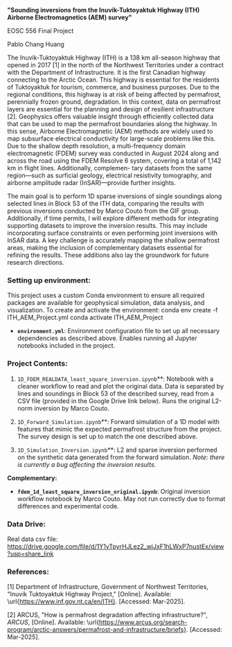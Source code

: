 **"Sounding inversions from the Inuvik-Tuktoyaktuk Highway (ITH) Airborne Electromagnetics (AEM) survey"**

EOSC 556 Final Project

Pablo Chang Huang

The Inuvik-Tuktoyaktuk Highway (ITH) is a 138 km all-season highway that opened in 2017 [1] in the north of the Northwest Territories under a contract with the Department of Infrastructure. It is the first Canadian highway connecting to the Arctic Ocean. This highway is essential for the residents of Tuktoyaktuk for tourism, commerce, and business purposes. Due to the regional conditions, this highway is at risk of being affected by permafrost, perennially frozen ground, degradation.
In this context, data on permafrost layers are essential for the planning and design of resilient infrastructure [2]. Geophysics offers valuable insight through efficiently collected data that can be used to map the permafrost boundaries along the highway. In this sense, Airborne Electromagnetic (AEM) methods are widely used to map subsurface electrical conductivity for large-scale problems like this. Due to the shallow depth resolution, a multi-frequency domain electromagnetic (FDEM) survey was conducted in August 2024 along and across the road using the FDEM Resolve 6 system, covering a total of 1,142 km in flight lines. Additionally, complemen- tary datasets from the same region—such as surficial geology, electrical resistivity tomography, and airborne amplitude radar (InSAR)—provide further insights.

The main goal is to perform 1D sparse inversions of single soundings along selected lines in Block 53 of the ITH data, comparing the results with previous inversions conducted by Marco Couto from the GIF group. Additionally, if time permits, I will explore different methods for integrating supporting datasets to improve the inversion results. This may include incorporating surface constraints or even performing joint inversions with InSAR data. A key challenge is accurately mapping the shallow permafrost areas, making the inclusion of complementary datasets essential for refining the results. These additions also lay the groundwork for future research directions.

### **Setting up environment:**
This project uses a custom Conda environment to ensure all required packages are available for geophysical simulation, data analysis, and visualization. To create and activate the environment:
conda env create -f ITH_AEM_Project.yml
conda activate ITH_AEM_Project

- **`environment.yml`**: Environment configuration file to set up all necessary dependencies as described above. Enables running all Jupyter notebooks included in the project.


### **Project Contents:**

1. `1D_FDEM_REALDATA_least_square_inversion.ipynb`**: Notebook with a cleaner workflow to read and plot the original data. Data is separated by lines and soundings in Block 53 of the described survey, read from a CSV file (provided in the Google Drive link below). Runs the original L2-norm inversion by Marco Couto.

2. `1D_Forward_Simulation.ipynb`**: Forward simulation of a 1D model with features that mimic the expected permafrost structure from the project. The survey design is set up to match the one described above.

3. `1D_Simulation_Inversion.ipynb`**: L2 and sparse inversion performed on the synthetic data generated from the forward simulation. *Note: there is currently a bug affecting the inversion results.*


**Complementary:**
- **`fdem_1d_least_square_inversion_original.ipynb`**: Original inversion workflow notebook by Marco Couto. May not run correctly due to format differences and experimental code.


### **Data Drive:**

Real data csv file: https://drive.google.com/file/d/1Y1yTpyrHJLez2_wiJxF1hLWxP7nustEx/view?usp=share_link



### **References:**

[1] Department of Infrastructure, Government of Northwest Territories, "Inuvik Tuktoyaktuk Highway Project," [Online]. Available: \url{https://www.inf.gov.nt.ca/en/ITH}. [Accessed: Mar-2025].


[2] ARCUS, "How is permafrost degradation affecting infrastructure?", *ARCUS*, [Online]. Available: \url{https://www.arcus.org/search-program/arctic-answers/permafrost-and-infrastructure/briefs}. [Accessed: Mar-2025].
